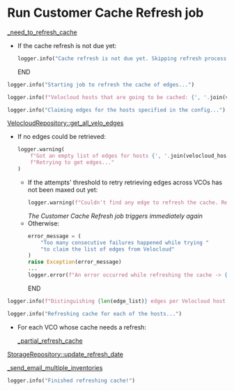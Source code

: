 # Run Customer Cache Refresh job

[_need_to_refresh_cache](_need_to_refresh_cache.md)

* If the cache refresh is not due yet:
  ```python
  logger.info("Cache refresh is not due yet. Skipping refresh process...")
  ```
  END

```python
logger.info("Starting job to refresh the cache of edges...")
```

```python
logger.info(f"Velocloud hosts that are going to be cached: {', '.join(velocloud_hosts)}")
```

```python
logger.info("Claiming edges for the hosts specified in the config...")
```

[VelocloudRepository::get_all_velo_edges](../../repositories/velocloud_repository/get_all_velo_edges.md)

* If no edges could be retrieved:
    ```python
    logger.warning(
        f"Got an empty list of edges for hosts {', '.join(velocloud_hosts)} from VeloCloud. "
        f"Retrying to get edges..."
    )
    ```
  
    * If the attempts' threshold to retry retrieving edges across VCOs has not been maxed out yet:
      ```python
      logger.warning(f"Couldn't find any edge to refresh the cache. Re-trying job...")
      ```
      _The Customer Cache Refresh job triggers immediately again_
    * Otherwise:
      ```python
      error_message = (
          "Too many consecutive failures happened while trying "
          "to claim the list of edges from Velocloud"
      )
      raise Exception(error_message)
      ...
      logger.error(f"An error occurred while refreshing the cache -> {e}")
      ```
      END

```python
logger.info(f"Distinguishing {len(edge_list)} edges per Velocloud host...")
```

```python
logger.info("Refreshing cache for each of the hosts...")
```

* For each VCO whose cache needs a refresh:

    [_partial_refresh_cache](_partial_refresh_cache.md)

[StorageRepository::update_refresh_date](../../repositories/storage_repository/update_refresh_date.md)

[_send_email_multiple_inventories](_send_email_multiple_inventories.md)

```python
logger.info("Finished refreshing cache!")
```
